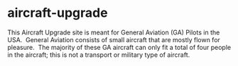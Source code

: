 aircraft-upgrade
================

This Aircraft Upgrade site is meant for General Aviation (GA) Pilots in the USA.  General Aviation consists of small aircraft that are mostly flown for pleasure.  The majority of these GA aircraft can only fit a total of four people in the aircraft; this is not a transport or military type of aircraft.
